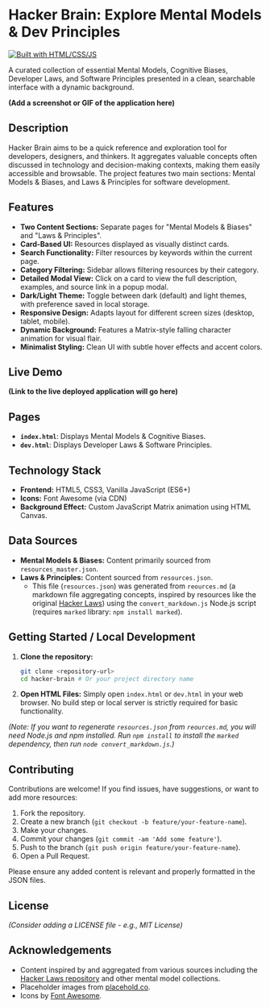 # Hacker Brain: Explore Mental Models & Dev Principles

[![Built with HTML/CSS/JS](https://img.shields.io/badge/Built%20with-HTML%2FCSS%2FJS-orange?style=for-the-badge&logo=javascript)](https://developer.mozilla.org/en-US/docs/Web)

A curated collection of essential Mental Models, Cognitive Biases, Developer Laws, and Software Principles presented in a clean, searchable interface with a dynamic background.

**(Add a screenshot or GIF of the application here)**

## Description

Hacker Brain aims to be a quick reference and exploration tool for developers, designers, and thinkers. It aggregates valuable concepts often discussed in technology and decision-making contexts, making them easily accessible and browsable. The project features two main sections: Mental Models & Biases, and Laws & Principles for software development.

## Features

*   **Two Content Sections:** Separate pages for "Mental Models & Biases" and "Laws & Principles".
*   **Card-Based UI:** Resources displayed as visually distinct cards.
*   **Search Functionality:** Filter resources by keywords within the current page.
*   **Category Filtering:** Sidebar allows filtering resources by their category.
*   **Detailed Modal View:** Click on a card to view the full description, examples, and source link in a popup modal.
*   **Dark/Light Theme:** Toggle between dark (default) and light themes, with preference saved in local storage.
*   **Responsive Design:** Adapts layout for different screen sizes (desktop, tablet, mobile).
*   **Dynamic Background:** Features a Matrix-style falling character animation for visual flair.
*   **Minimalist Styling:** Clean UI with subtle hover effects and accent colors.

## Live Demo

**(Link to the live deployed application will go here)**

## Pages

*   **`index.html`**: Displays Mental Models & Cognitive Biases.
*   **`dev.html`**: Displays Developer Laws & Software Principles.

## Technology Stack

*   **Frontend:** HTML5, CSS3, Vanilla JavaScript (ES6+)
*   **Icons:** Font Awesome (via CDN)
*   **Background Effect:** Custom JavaScript Matrix animation using HTML Canvas.

## Data Sources

*   **Mental Models & Biases:** Content primarily sourced from `resources_master.json`.
*   **Laws & Principles:** Content sourced from `resources.json`.
    *   This file (`resources.json`) was generated from `reources.md` (a markdown file aggregating concepts, inspired by resources like the original [Hacker Laws](https://github.com/dwmkerr/hacker-laws)) using the `convert_markdown.js` Node.js script (requires `marked` library: `npm install marked`).

## Getting Started / Local Development

1.  **Clone the repository:**
    ```bash
    git clone <repository-url>
    cd hacker-brain # Or your project directory name
    ```
2.  **Open HTML Files:** Simply open `index.html` or `dev.html` in your web browser. No build step or local server is strictly required for basic functionality.

*(Note: If you want to regenerate `resources.json` from `reources.md`, you will need Node.js and npm installed. Run `npm install` to install the `marked` dependency, then run `node convert_markdown.js`.)*

## Contributing

Contributions are welcome! If you find issues, have suggestions, or want to add more resources:

1.  Fork the repository.
2.  Create a new branch (`git checkout -b feature/your-feature-name`).
3.  Make your changes.
4.  Commit your changes (`git commit -am 'Add some feature'`).
5.  Push to the branch (`git push origin feature/your-feature-name`).
6.  Open a Pull Request.

Please ensure any added content is relevant and properly formatted in the JSON files.

## License

*(Consider adding a LICENSE file - e.g., MIT License)*

## Acknowledgements

*   Content inspired by and aggregated from various sources including the [Hacker Laws repository](https://github.com/dwmkerr/hacker-laws) and other mental model collections.
*   Placeholder images from [placehold.co](https://placehold.co/).
*   Icons by [Font Awesome](https://fontawesome.com/).
